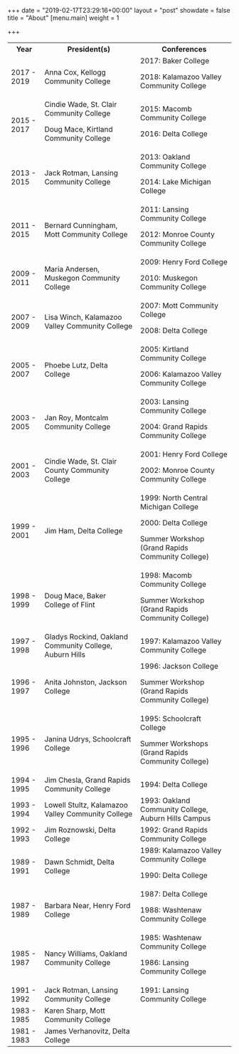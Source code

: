+++
date = "2019-02-17T23:29:16+00:00"
layout = "post"
showdate = false
title = "About"
[menu.main]
weight = 1

+++
<table class="tg">

<tr>

<th class="tg-c3ow">Year</th>

<th class="tg-c3ow">President(s)</th>

<th class="tg-c3ow">Conferences</th>

</tr>

<tr>

<td class="tg-c3ow">2017 - 2019</td>

<td class="tg-c3ow">Anna Cox, Kellogg Community College</td>

<td class="tg-c3ow">2017: Baker College<br />

2018: Kalamazoo Valley Community College</td>

</tr>

<tr>

<td class="tg-c3ow">2015 - 2017</td>

<td class="tg-c3ow">Cindie Wade, St. Clair Community College <br/>  

Doug Mace, Kirtland Community College</td>

<td class="tg-c3ow">2015: Macomb Community College <br/>  

2016: Delta College</td>

</tr>

<tr>

<td class="tg-c3ow">2013 - 2015</td>

<td class="tg-c3ow">Jack Rotman, Lansing Community College</td>

<td class="tg-c3ow">2013: Oakland Community College <br/>  

2014: Lake Michigan College</td>

</tr>

<tr>

<td class="tg-c3ow">2011 - 2015</td>

<td class="tg-c3ow">Bernard Cunningham, Mott Community College</td>

<td class="tg-c3ow">2011: Lansing Community College<br/>  

2012: Monroe County Community College</td>

</tr>

<tr>

<td class="tg-c3ow">2009 - 2011</td>

<td class="tg-c3ow">Maria Andersen, Muskegon Community College</td>

<td class="tg-c3ow">2009: Henry Ford College <br/>  

2010: Muskegon Community College</td>

</tr>

<tr>

<td class="tg-c3ow">2007 - 2009</td>

<td class="tg-c3ow">Lisa Winch, Kalamazoo Valley Community College</td>

<td class="tg-c3ow">2007: Mott Community College <br/>  

2008: Delta College</td>

</tr>

<tr>

<td class="tg-c3ow">2005 - 2007</td>

<td class="tg-c3ow">Phoebe Lutz, Delta College</td>

<td class="tg-c3ow">2005: Kirtland Community College <br/>  

2006: Kalamazoo Valley Community College</td>

</tr>

<tr>

<td class="tg-c3ow">2003 - 2005</td>

<td class="tg-c3ow">Jan Roy, Montcalm Community College</td>

<td class="tg-c3ow">2003: Lansing Community College <br/>  

2004: Grand Rapids Community College</td>

</tr>

<tr>

<td class="tg-c3ow">2001 - 2003</td>

<td class="tg-c3ow">Cindie Wade, St. Clair County Community College</td>

<td class="tg-c3ow">2001: Henry Ford College <br/>  

2002: Monroe County Community College</td>

</tr>

<tr>

<td class="tg-c3ow">1999 - 2001</td>

<td class="tg-c3ow">Jim Ham, Delta College</td>

<td class="tg-c3ow">1999: North Central Michigan College <br/>  

2000: Delta College<br/>

Summer Workshop (Grand Rapids Community College)</td>

</tr>

<tr>

<td class="tg-c3ow">1998 - 1999</td>

<td class="tg-c3ow">Doug Mace, Baker College of Flint</td>

<td class="tg-c3ow">1998: Macomb Community College <br/>

Summer Workshop (Grand Rapids Community College)</td>

</tr>

<tr>

<td class="tg-c3ow">1997 - 1998</td>

<td class="tg-c3ow">Gladys Rockind, Oakland Community College, Auburn Hills</td>

<td class="tg-c3ow">1997: Kalamazoo Valley Community College</td>

</tr>

<tr>

<td class="tg-c3ow">1996 - 1997</td>

<td class="tg-c3ow">Anita Johnston, Jackson College</td>

<td class="tg-c3ow">1996: Jackson College <br/>

Summer Workshop (Grand Rapids Community College)</td>

</tr>

<tr>

<td class="tg-c3ow">1995 - 1996</td>

<td class="tg-c3ow">Janina Udrys, Schoolcraft College</td>

<td class="tg-c3ow">1995: Schoolcraft College <br/>

Summer Workshops (Grand Rapids Community College)</td>

</tr>

<tr>

<td class="tg-c3ow">1994 - 1995</td>

<td class="tg-c3ow">Jim Chesla, Grand Rapids Community College</td>

<td class="tg-c3ow">1994: Delta College</td>

</tr>

<tr>

<td class="tg-c3ow">1993 - 1994</td>

<td class="tg-c3ow">Lowell Stultz, Kalamazoo Valley Community College</td>

<td class="tg-c3ow">1993: Oakland Community College, Auburn Hills Campus</td>

</tr>

<tr>

<td class="tg-c3ow">1992 - 1993</td>

<td class="tg-c3ow">Jim Roznowski, Delta College</td>

<td class="tg-c3ow">1992: Grand Rapids Community College</td>

</tr>

<tr>

<td class="tg-c3ow">1989 - 1991</td>

<td class="tg-c3ow">Dawn Schmidt, Delta College</td>

<td class="tg-c3ow">1989: Kalamazoo Valley Community College <br/>  

1990: Delta College</td>

</tr>

<tr>

<td class="tg-c3ow">1987 - 1989</td>

<td class="tg-c3ow">Barbara Near, Henry Ford College</td>

<td class="tg-c3ow">1987: Delta College <br/>  

1988: Washtenaw Community College</td>

</tr>

<tr>

<td class="tg-c3ow">1985 - 1987</td>

<td class="tg-c3ow">Nancy Williams, Oakland Community College</td>

<td class="tg-c3ow">1985: Washtenaw Community College <br/>  

1986: Lansing Community College</td>

</tr>

<tr>

<td class="tg-c3ow">1991 - 1992</td>

<td class="tg-c3ow">Jack Rotman, Lansing Community College</td>

<td class="tg-c3ow">1991: Lansing Community College</td>

</tr>

<tr>

<td class="tg-c3ow">1983 - 1985</td>

<td class="tg-c3ow">Karen Sharp, Mott Community College</td>

<td class="tg-c3ow"></td>

</tr>

<tr>

<td class="tg-c3ow">1981 - 1983</td>

<td class="tg-c3ow">James Verhanovitz, Delta College</td>

<td class="tg-c3ow"></td>

</tr>

</table>
